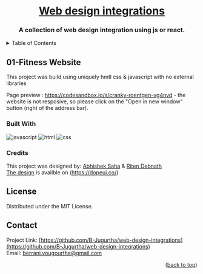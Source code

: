 <div id="top"></div>
<!-- PROJECT LOGO -->
<br />
<div align="center">
  <a href="https://github.com/B-Jugurtha/web-design-integrations">
<h1 align="center">Web design integrations</h1>
  </a>

  <h3 align="center">
    <b>A collection of web design integration using js or react.</b></h3>
</div>

<!-- TABLE OF CONTENTS -->
<details>
  <summary>Table of Contents</summary>
  <ol>
    <a href="#01-fitness-website">01-Fitness website - Javascript</a>
  </ol>
</details>

<!-- ABOUT THE PROJECT -->

## 01-Fitness Website

This project was build using uniquely hmtl css & javascript with no external libraries </br>

Page preview : https://codesandbox.io/s/cranky-roentgen-vg4nvd - the website is not resposive, so please click on the "Open in new window" button (right of the address bar).

### Built With

![javascript](https://img.shields.io/static/v1?style=for-the-badge&logo=JavaScript&label=%20&message=javascript&color=000) ![html](https://img.shields.io/static/v1?style=for-the-badge&logo=html5&label=%20&message=HTML&color=000) ![css](https://img.shields.io/static/v1?style=for-the-badge&logo=css3&logoColor=ebebeb&label=%20&message=CSS&color=000)

### Credits

This project was designed by:
[Abhishek Saha](https://www.behance.net/abhisheksaha1) & [Riten Debnath](https://www.behance.net/ritendn) </br>
[The design](https://www.behance.net/gallery/148815795/ROM-Website-UI-Design) is availble on (https://dopeui.co/)

## License

Distributed under the MIT License.

<!-- CONTACT -->

## Contact

<!-- Your Name - [@twitter_handle](https://twitter.com/twitter_handle) - email@email_client.com -->

Project Link: [https://github.com/B-Jugurtha/web-design-integrations](https://github.com/B-Jugurtha/web-design-integrations) </br>
Email: berrani.yougourtha@gmail.com

<p align="right">(<a href="#top">back to top</a>)</p>
